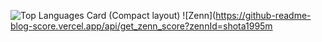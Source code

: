 ![Top Languages Card (Compact layout)](https://github-readme-stats.vercel.app/api/top-langs/?username=shota1995m&layout=compact)
![Zenn](https://github-readme-blog-score.vercel.app/api/get_zenn_score?zennId=shota1995m
